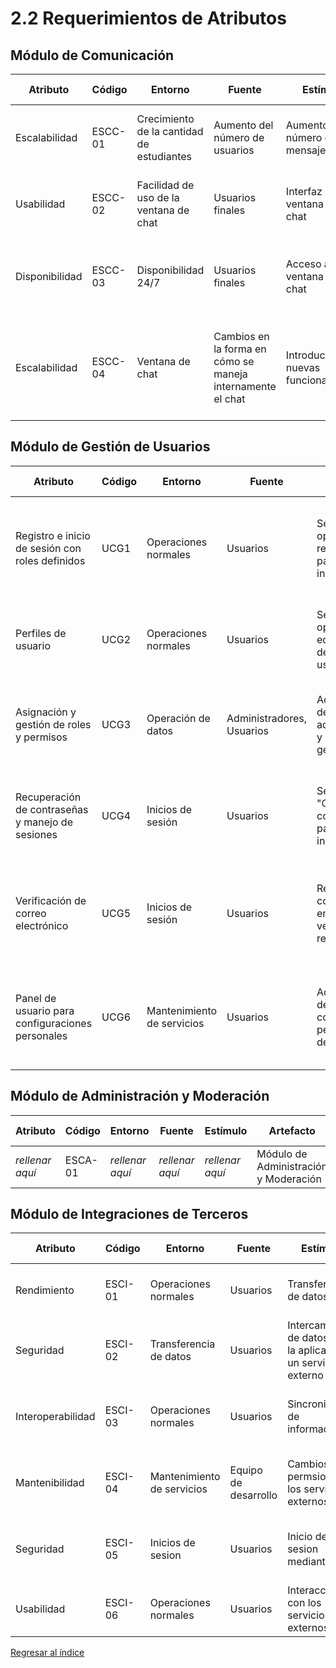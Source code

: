 # 2.2 Requerimientos de Atributos

## Módulo de Comunicación

| Atributo       | Código  | Entorno                                   | Fuente                                                     | Estímulo                               | Artefacto              | Respuesta                                                                                   | Medida de Respuesta                                                               |
| -------------- | ------- | ----------------------------------------- | ---------------------------------------------------------- | -------------------------------------- | ---------------------- | ------------------------------------------------------------------------------------------- | --------------------------------------------------------------------------------- |
| Escalabilidad  | ESCC-01 | Crecimiento de la cantidad de estudiantes | Aumento del número de usuarios                             | Aumento del número de mensajes         | Módulo de comunicación | El sistema debe permitir el envío de un alto volumen de mensajes                            | Capacidad máxima de usuarios concurrentes                                         |
| Usabilidad     | ESCC-02 | Facilidad de uso de la ventana de chat    | Usuarios finales                                           | Interfaz de ventana de chat            | Módulo de comunicación | La inferfaz de chat debe ser fácil de usar para los usuarios finales                        | Evaluaciones de usabilidad                                                        |
| Disponibilidad | ESCC-03 | Disponibilidad 24/7                       | Usuarios finales                                           | Acceso a la ventana de chat            | Módulo de comunicación | La ventana de chat debe estar disponible las 24 horas del día, los 7 días de la semana      | Disponibilidad del 99.9%                                                          |
| Escalabilidad  | ESCC-04 | Ventana de chat                           | Cambios en la forma en cómo se maneja internamente el chat | Introducción de nuevas funcionalidades | Módulo de comunicación | Los usuarios finales reclaman por nuevas funcionalidades las cuales deben ser implementadas | El 90% de los usuarios deben responder de forma alta en encuestas de satisfacción |

## Módulo de Gestión de Usuarios

| Atributo                                     | Código | Entorno                  | Fuente               | Estímulo                                                   | Artefacto                   | Respuesta                                                                 | Medida de Respuesta                             |
|----------------------------------------------|--------|--------------------------|----------------------|------------------------------------------------------------|-----------------------------|---------------------------------------------------------------------------|-------------------------------------------------|
| Registro e inicio de sesión con roles definidos | UCG1   | Operaciones normales     | Usuarios              | Selección de opción de registro en pantalla de inicio      | Página de Registro          | Cuenta creada, sesión iniciada, datos almacenados de forma segura        | Acceso a la aplicación con cuenta creada        |
| Perfiles de usuario                          | UCG2   | Operaciones normales     | Usuarios              | Selección de opción de editar perfil desde panel de usuario | Perfil de Usuario           | Información de perfil actualizada en la base de datos e interfaz         | Cambios reflejados inmediatamente               |
| Asignación y gestión de roles y permisos     | UCG3   | Operación de datos       | Administradores, Usuarios | Acceso al panel de administración y selección de gestión de roles | Sistema de Roles            | Roles específicos asignados y permisos guardados en la base de datos    | Roles y permisos actualizados correctamente     |
| Recuperación de contraseñas y manejo de sesiones | UCG4   | Inicios de sesión        | Usuarios              | Selección de "Olvidé mi contraseña" en pantalla de inicio de sesión | Sistema de Recuperación de Contraseñas | Enlace para restablecer contraseña, datos actualizados en base de datos | Contraseña restablecida, inicio de sesión       |
| Verificación de correo electrónico           | UCG5   | Inicios de sesión        | Usuarios              | Recepción de correo con enlace de verificación tras registro | Sistema de Verificación de Correo | Correo verificado, cuenta activada, estado actualizado en base de datos | Cuenta activada tras verificación               |
| Panel de usuario para configuraciones personales | UCG6   | Mantenimiento de servicios | Usuarios              | Acceso al panel de configuraciones personales desde perfil  | Panel de Configuraciones    | Preferencias guardadas en base de datos, reflejadas en la experiencia de usuario | Cambios aplicados y afectando experiencia       |

## Módulo de Administración y Moderación

| Atributo        | Código  | Entorno         | Fuente          | Estímulo        | Artefacto                             | Respuesta       | Medida de Respuesta |
| --------------- | ------- | --------------- | --------------- | --------------- | ------------------------------------- | --------------- | ------------------- |
| _rellenar aquí_ | ESCA-01 | _rellenar aquí_ | _rellenar aquí_ | _rellenar aquí_ | Módulo de Administración y Moderación | _rellenar aquí_ | _rellenar aquí_     |

## Módulo de Integraciones de Terceros

| Atributo          | Código  | Entorno                    | Fuente               | Estímulo                                                       | Artefacto                           | Respuesta                                           | Medida de Respuesta                                   |
| ----------------- | ------- | -------------------------- | -------------------- | -------------------------------------------------------------- | ----------------------------------- | --------------------------------------------------- | ----------------------------------------------------- |
| Rendimiento       | ESCI-01 | Operaciones normales       | Usuarios             | Transferencia de datos                                         | Módulo de Integraciones de Terceros | Sincronización exitosa                              | Tiempo de respuesta menor a 2 segundos                |
| Seguridad         | ESCI-02 | Transferencia de datos     | Usuarios             | Intercambio de datos entre la aplicacion y un servicio externo | Módulo de Integraciones de Terceros | Los datos se intercambian de forma segura           | Menos de 1 caso de filtracion de datos en un año      |
| Interoperabilidad | ESCI-03 | Operaciones normales       | Usuarios             | Sincronizacion de información                                  | Módulo de Integraciones de Terceros | Sincronización exitosa de informacion               | Mas del 99% de informacion sincronizada correctamente |
| Mantenibilidad    | ESCI-04 | Mantenimiento de servicios | Equipo de desarrollo | Cambios en permsios de los servicios externos                  | Módulo de Integraciones de Terceros | Cambios realizados y testeados                      | Tiempo de demora del mantemiento menor a 3 horas      |
| Seguridad         | ESCI-05 | Inicios de sesion          | Usuarios             | Inicio de sesion mediante SSO                                  | Módulo de Integraciones de Terceros | Inicio de sesion exitoso en los distintos servicios | Menos de un intento de inicio de sesiòn ilícito       |
| Usabilidad        | ESCI-06 | Operaciones normales       | Usuarios             | Interacción con los servicios externos                         | Módulo de Integraciones de Terceros | Interfaces intuitivas y alineadas a la aplicación   | Satisfaccion de usuario mayor al 90%                  |

[Regresar al índice](../../README.md)
